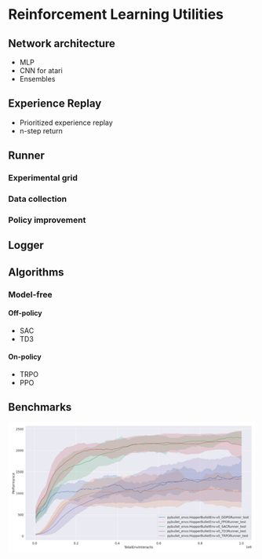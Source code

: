 # Reinforcement Learning Utilities
## Network architecture
* MLP
* CNN for atari
* Ensembles
## Experience Replay
* Prioritized experience replay
* n-step return

## Runner
### Experimental grid

### Data collection

### Policy improvement

## Logger

## Algorithms
### Model-free
#### Off-policy
* SAC
* TD3
#### On-policy
* TRPO
* PPO

## Benchmarks
![alt text](data/HopperBulletEnv.jpeg?raw=true)